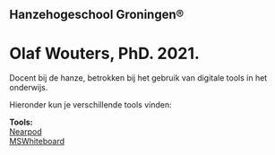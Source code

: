 ## Hanzehogeschool Groningen®
# Olaf Wouters, PhD. 2021.

Docent bij de hanze, betrokken bij het gebruik van digitale tools in het onderwijs.

Hieronder kun je verschillende tools vinden:  

**Tools:**  
[Nearpod](.\tools\nearpod.html)  
[MSWhiteboard](.\tools\mswhiteboard.html)  


